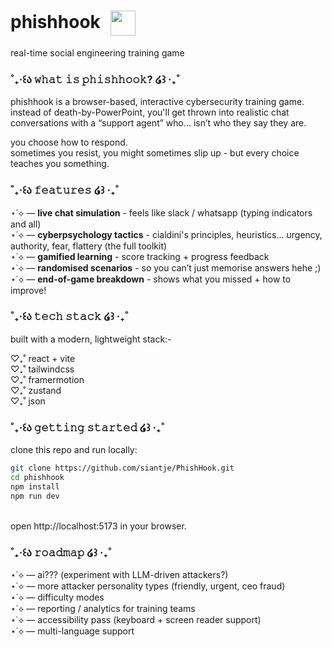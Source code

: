 # phishhook <img src="https://media3.giphy.com/media/v1.Y2lkPTZjMDliOTUyMHNob3Ntd216N2hlbXl6YWkxY21yeGhiemJjbThxZXRyd3F5dXEzNCZlcD12MV9zdGlja2Vyc19zZWFyY2gmY3Q9cw/xd22iKsu0Wn0Q/200.gif" height="40" style="vertical-align: middle; margin-left: 10px;" />
real-time social engineering training game

### ˚₊‧꒰ა 𝚠𝚑𝚊𝚝 𝚒𝚜 𝚙𝚑𝚒𝚜𝚑𝚑𝚘𝚘𝚔? ໒꒱ ‧₊˚
phishhook is a browser-based, interactive cybersecurity training game.​​</br>
instead of death-by-PowerPoint, you'll get thrown into realistic chat conversations with a “support agent” who… isn’t who they say they are.​​</br>

you choose how to respond.​​</br>
sometimes you resist, you might sometimes slip up - but every choice teaches you something.​​</br>

### ˚₊‧꒰ა ​𝚏𝚎𝚊𝚝𝚞𝚛𝚎𝚜 ໒꒱ ‧₊˚
⋆˙⟡ — **live chat simulation** - feels like slack / whatsapp (typing indicators and all) ​​</br>
⋆˙⟡ — **cyberpsychology tactics** - cialdini's principles, heuristics... urgency, authority, fear, flattery (the full toolkit)​​ </br>
⋆˙⟡ — **gamified learning** - score tracking + progress feedback​​ </br>
⋆˙⟡ — **randomised scenarios** - so you can’t just memorise answers hehe ;)  ​​</br>
⋆˙⟡ — **end-of-game breakdown** - shows what you missed + how to improve! ​​</br>

### ˚₊‧꒰ა ​𝚝𝚎𝚌𝚑 𝚜𝚝𝚊𝚌𝚔 ໒꒱ ‧₊˚
built with a modern, lightweight stack:-

♡₊˚ react + vite ​​</br>
♡₊˚ tailwindcss ​​</br>
♡₊˚ framermotion ​​</br>
♡₊˚ zustand ​​</br>
♡₊˚ json ​​</br>

### ˚₊‧꒰ა ​𝚐𝚎𝚝𝚝𝚒𝚗𝚐 𝚜𝚝𝚊𝚛𝚝𝚎𝚍 ໒꒱ ‧₊˚
clone this repo and run locally:
</br>

```bash
git clone https://github.com/siantje/PhishHook.git
cd phishhook
npm install
npm run dev
```
</br>
open http://localhost:5173 in your browser.

### ˚₊‧꒰ა ​𝚛𝚘𝚊𝚍𝚖𝚊𝚙 ໒꒱ ‧₊˚
⋆˙⟡ — ai??? (experiment with LLM-driven attackers?) </br>
⋆˙⟡ — more attacker personality types (friendly, urgent, ceo fraud) ​​</br>
⋆˙⟡ — difficulty modes </br>
⋆˙⟡ — reporting / analytics for training teams </br>
⋆˙⟡ — accessibility pass (keyboard + screen reader support) </br>
⋆˙⟡ — multi-language support

